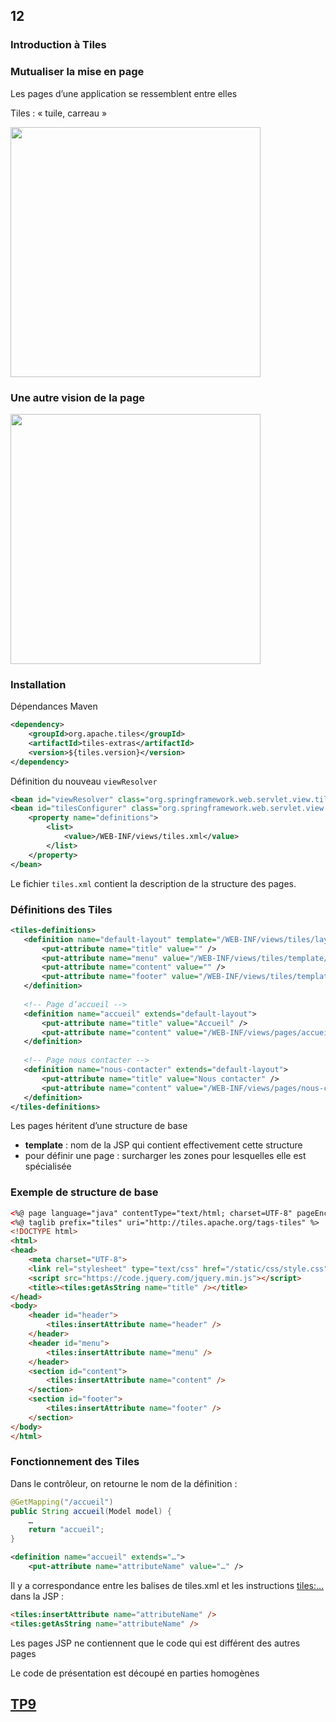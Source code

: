 <!-- .slide: data-background-image="images/spring.png" data-background-size="1200px" class="chapter" -->
## 12
### Introduction à Tiles






<!-- .slide: class="slide" -->
### Mutualiser la mise en page

Les pages d’une application se ressemblent entre elles

Tiles : « tuile, carreau »

<div class="center">
    <img src="images/tiles.png" style="width: 400px" />
</div>






<!-- .slide: class="slide" -->
### Une autre vision de la page

<div class="center">
    <img src="images/html-3d.png" style="width: 400px" />
</div>





<!-- .slide: class="slide" -->
### Installation

Dépendances Maven

```xml
<dependency>
    <groupId>org.apache.tiles</groupId>
    <artifactId>tiles-extras</artifactId>
    <version>${tiles.version}</version>
</dependency>
```

Définition du nouveau `viewResolver`

```xml
<bean id="viewResolver" class="org.springframework.web.servlet.view.tiles3.TilesViewResolver"/>
<bean id="tilesConfigurer" class="org.springframework.web.servlet.view.tiles3.TilesConfigurer">
    <property name="definitions">
        <list>
            <value>/WEB-INF/views/tiles.xml</value>
        </list>
    </property>
</bean>
```

Le fichier `tiles.xml` contient la description de la structure des pages. 





<!-- .slide: class="slide" -->
### Définitions des Tiles

```xml
<tiles-definitions>  
   <definition name="default-layout" template="/WEB-INF/views/tiles/layout/defaultLayout.jsp">  
       <put-attribute name="title" value="" />  
       <put-attribute name="menu" value="/WEB-INF/views/tiles/template/defaultMenu.jsp" />  
       <put-attribute name="content" value="" />  
       <put-attribute name="footer" value="/WEB-INF/views/tiles/template/defaultFooter.jsp" />  
   </definition>  
  
   <!-- Page d’accueil -->
   <definition name="accueil" extends="default-layout">  
       <put-attribute name="title" value="Accueil" />  
       <put-attribute name="content" value="/WEB-INF/views/pages/accueil.jsp" />  
   </definition>  
       
   <!-- Page nous contacter -->
   <definition name="nous-contacter" extends="default-layout">  
       <put-attribute name="title" value="Nous contacter" />  
       <put-attribute name="content" value="/WEB-INF/views/pages/nous-contacter.jsp" />  
   </definition>  
</tiles-definitions>
```

Les pages héritent d’une structure de base
 - __template__ : nom de la JSP qui contient effectivement cette structure
 - pour définir une page : surcharger les zones pour lesquelles elle est spécialisée






<!-- .slide: class="slide" -->
### Exemple de structure de base

```html
<%@ page language="java" contentType="text/html; charset=UTF-8" pageEncoding="UTF-8" %>
<%@ taglib prefix="tiles" uri="http://tiles.apache.org/tags-tiles" %>
<!DOCTYPE html>
<html>
<head>
    <meta charset="UTF-8">
    <link rel="stylesheet" type="text/css" href="/static/css/style.css">
    <script src="https://code.jquery.com/jquery.min.js"></script>
    <title><tiles:getAsString name="title" /></title>
</head>
<body>
    <header id="header">
        <tiles:insertAttribute name="header" />
    </header> 
    <header id="menu">
        <tiles:insertAttribute name="menu" />
    </header>
    <section id="content">
        <tiles:insertAttribute name="content" />
    </section>
    <section id="footer">
        <tiles:insertAttribute name="footer" />
    </section>
</body>
</html>
```






<!-- .slide: class="slide" -->
### Fonctionnement des Tiles

Dans le contrôleur, on retourne le nom de la définition :
```java
@GetMapping("/accueil")
public String accueil(Model model) {
    …
    return "accueil";
}
```

```xml
<definition name="accueil" extends="…">
    <put-attribute name="attributeName" value="…" />
```

Il y a correspondance entre les balises <put-attribute> de tiles.xml et les instructions <tiles:…> dans la JSP :

```html
<tiles:insertAttribute name="attributeName" />
<tiles:getAsString name="attributeName" />
```

Les pages JSP ne contiennent que le code qui est différent des autres pages
 
Le code de présentation est découpé en parties homogènes





<!-- .slide: data-background-image="images/tp.png" data-background-size="500px" class="tp" -->
## [TP9](https://github.com/Insee-CNIP/formation-spring-mvc#9-tiles)